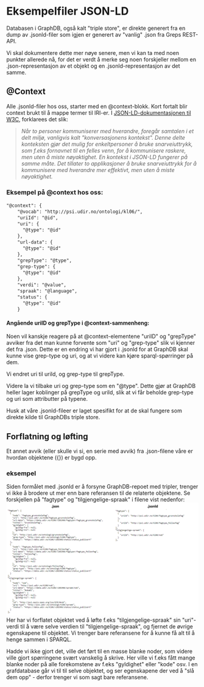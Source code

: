 # Eksempelfiler JSON-LD
Databasen i GraphDB, også kalt "triple store", er direkte generert fra en dump av .jsonld-filer som igjen er generert av "vanlig" .json fra Greps REST-API.

Vi skal dokumentere dette mer nøye senere, men vi kan ta med noen punkter allerede nå, for det er verdt å merke seg noen forskjeller mellom en .json-representasjon av et objekt og en .jsonld-representasjon av det samme.

## @Context
Alle .jsonld-filer hos oss, starter med en @context-blokk.
Kort fortalt blir context brukt til å mappe termer til IRI-er.
I [JSON-LD-dokumentasjonen til W3C](https://w3c.github.io/json-ld-syntax/#the-context), forklarees det slik:
> *Når to personer kommuniserer med hverandre, foregår samtalen i et delt miljø, vanligvis kalt "konversasjonens kontekst". Denne delte konteksten gjør det mulig for enkeltpersoner å bruke snarveiuttrykk, som f.eks fornavnet til en felles venn, for å kommunisere raskere, men uten å miste nøyaktighet. En kontekst i JSON-LD fungerer på samme måte. Det tillater to applikasjoner å bruke snarveiuttrykk for å kommunisere med hverandre mer effektivt, men uten å miste nøyaktighet.*

### Eksempel på @context hos oss:
```
"@context": {
    "@vocab": "http://psi.udir.no/ontologi/kl06/",
    "uriId": "@id",
    "uri": {
      "@type": "@id"
    },
    "url-data": {
      "@type": "@id"
    },
    "grepType": "@type",
    "grep-type": {
      "@type": "@id"
    },
    "verdi": "@value",
    "spraak": "@language",
    "status": {
      "@type": "@id"
    }
```
#### Angående uriID og grepType i @context-sammenheng:
Noen vil kanskje reagere på at @context-elementene "uriID" og "grepType" avviker fra det man kunne forvente som "uri" og "grep-type" slik vi kjenner det fra .json.
Dette er en endring vi har gjort i .jsonld for at GraphDB skal kunne vise grep-type og uri, og at vi videre kan kjøre sparql-spørringer på dem.

Vi endret uri til uriId, og grep-type til grepType.

Videre la vi tilbake uri og grep-type som en "@type".
Dette gjør at GraphDB heller lager koblinger på grepType og uriId, slik at vi får beholde grep-type og uri som attributter på typene.

Husk at våre .jsonld-fileer er laget spesifikt for at de skal fungere som direkte kilde til GraphDBs triple store.

## Forflatning og løfting
Et annet avvik (eller skulle vi si, en serie med avvik) fra .json-filene våre er hvordan objektene ({}) er bygd opp.
### eksempel
Siden formålet med .jsonld er å forsyne GraphDB-repoet med tripler, trenger vi ikke å brodere ut mer enn bare referansen til de relaterte objektene. Se forskjellen på "fagtype" og "tilgjengelige-spraak" i filene vist nedenfor:
![.json vs .jsonld](https://github.com/Utdanningsdirektoratet/Grep_SPARQL/blob/main/Eksempelfiler_JSON-LD/img/json_og_jsonld.png)
Her har vi forflatet objektet ved å løfte f.eks "tilgjengelige-spraak" sin "uri"-verdi til å være selve verdien til "tilgjengelige-spraak", og fjernet de øvrige egenskapene til objektet. Vi trenger bare referansene for å kunne få alt til å henge sammen i SPARQL.

Hadde vi ikke gjort det, ville det ført til en masse blanke noder, som videre ville gjort spørringene svært vanskelig å skrive. Her ville vi f.eks fått mange blanke noder på alle forekomstene av f.eks "gyldighet" eller "kode" osv. I en grafdatabase går vi til til selve objektet, og ser egenskapene der ved å "slå dem opp" - derfor trenger vi som sagt bare referansene.
